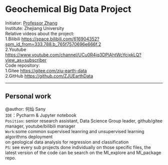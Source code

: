 # Geochemical Big Data Project
Initiator: [Professor Zhang](https://person.zju.edu.cn/zhangzhou) \
Institute: Zhejiang University                                    \
Relative videos about the project:                                \
1.Bilibili https://space.bilibili.com/616904352?spm_id_from=333.788.b_765f7570696e666f.2  \
2.Youtube https://www.youtube.com/channel/UCu0R4jq3DPlAhtWcYcjxkLQ?view_as=subscriber     \
Code repository: \
1.Gitee https://gitee.com/zju-earth-data \
2.GitHub https://github.com/ZJUEarthData 

------------------------

## Personal work
@author: 何灿 Sany \
`IDE`：Pycharm & Jupyter notebook \
`Position`: senior research assistant, Data Science Group leader, github/gitee manager, youtube/bilibili manager\
`Work`:some common supervised leanring and unsupervised learning algorithms deployment \
on geological data analysis for regression and classification \
`PS`: see every sub projects done individually on those specific files, the latest version of the code can be search on the Ml_explore and Ml_package repo.
